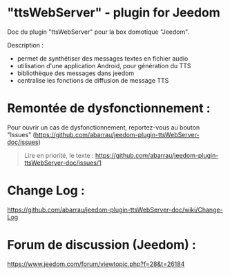 # "ttsWebServer" - plugin for Jeedom
Doc du plugin "ttsWebServer" pour la box domotique "Jeedom". 

Description : 
- permet de synthétiser des messages textes en fichier audio
- utilisation d'une application Android, pour génération du TTS
- bibliothèque des messages dans jeedom
- centralise les fonctions de diffusion de message TTS

# Remontée de dysfonctionnement : 
Pour ouvrir un cas de dysfonctionnement, reportez-vous au bouton "Issues" (https://github.com/abarrau/jeedom-plugin-ttsWebServer-doc/issues)

> Lire en priorité, le texte : https://github.com/abarrau/jeedom-plugin-ttsWebServer-doc/issues/1

# Change Log : 
https://github.com/abarrau/jeedom-plugin-ttsWebServer-doc/wiki/Change-Log

# Forum de discussion (Jeedom) : 
https://www.jeedom.com/forum/viewtopic.php?f=28&t=26184
